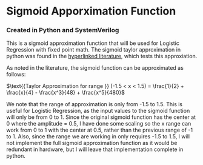 # Sigmoid Apporximation Function
### Created in Python and SystemVerilog

This is a sigmoid approximation function that will be used for Logistic Regression with fixed point math. The sigmoid taylor approximation in python was found in the [hyperlinked literature](https://www.researchgate.net/publication/281806053_An_application_of_multilayer_neural_network_on_hepatitis_disease_diagnosis_using_approximations_of_sigmoid_activation_function#pf5), which tests this approxiation.

As noted in the literature, the sigmoid function can be approximated as follows:

$\text{{Taylor Approximation for range }} (-1.5 < x < 1.5) = \frac{1}{2} + \frac{x}{4} - \frac{x^3}{48} + \frac{x^5}{480}$


We note that the range of approximation is only from -1.5 to 1.5. This is useful for Logistic Regression, as the input values to the sigmoid function will only be from 0 to 1. Since the original sigmoid function has the center at 0 where the amplitude = 0.5, I have done some scaling so the x range can work from 0 to 1 with the center at 0.5, rather than the previous range of -1 to 1.
Also, since the range we are working in only requires -1.5 to 1.5, I will not implement the full sigmoid approximation function as it would be redundant in hardware, but I will leave that implementation complete in python.
